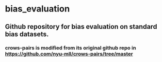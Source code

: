 # bias_evaluation

## Github repository for bias evaluation on standard bias datasets.

### crows-pairs is modified from its original github repo  in https://github.com/nyu-mll/crows-pairs/tree/master
